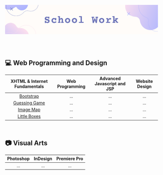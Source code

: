 ![](https://github.com/jeyla380/school_work/blob/main/images/new_schoolwork.png)

<br>
<br>

## 💻 Web Programming and Design
| XHTML & Internet Fundamentals | Web Programming | Advanced Javascript and JSP | Website Design |
| :---: | :---: | :---: | :---: |
| [Bootstrap](https://github.com/jeyla380/school_work/tree/main/web_programming/xhtml_fundamentals/bootstrap) | ... | ... | ... |
| [Guessing Game](https://github.com/jeyla380/school_work/tree/main/web_programming/xhtml_fundamentals/guess) | ... | ... | ... |
| [Image Map](https://github.com/jeyla380/school_work/tree/main/web_programming/xhtml_fundamentals/image_map) | ... | ... | ... |
| [Little Boxes](https://github.com/jeyla380/school_work/tree/main/web_programming/xhtml_fundamentals/little_boxes) | ... | ... | ... |
<br>

## 📷 Visual Arts
| Photoshop | InDesign | Premiere Pro |
| :---: | :---: | :---: |
| ... | ... | ... |

